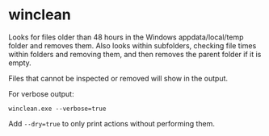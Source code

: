 # winclean

Looks for files older than 48 hours in the Windows appdata/local/temp folder and removes them. Also looks within subfolders, checking file times within folders and removing them, and then removes the parent folder if it is empty.

Files that cannot be inspected or removed will show in the output.

For verbose output:
```
winclean.exe --verbose=true
```

Add `--dry=true` to only print actions without performing them.

